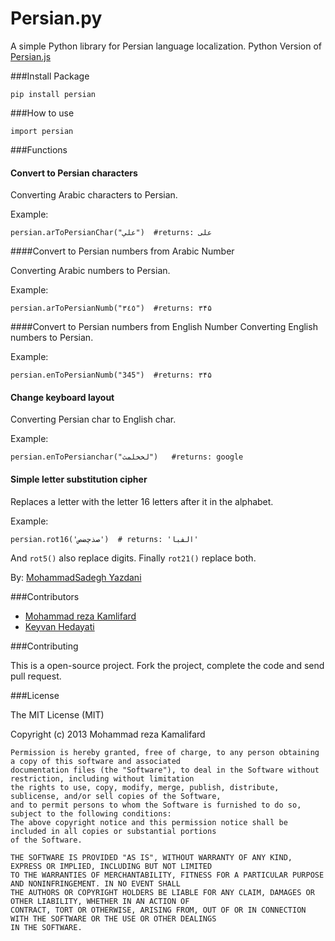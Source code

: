 Persian.py
==========

A simple Python library for Persian language localization.
Python Version of [Persian.js](https://github.com/itmard/persian.js)

###Install Package
```
pip install persian
```
###How to use
```
import persian
```
###Functions

#### Convert to Persian characters
Converting Arabic characters to Persian.

Example:
```
persian.arToPersianChar("علي")  #returns: علی
```

####Convert to Persian numbers from Arabic Number

Converting Arabic numbers to Persian.

Example:

```
persian.arToPersianNumb("٣٤٥")  #returns: ۳۴۵
```


####Convert to Persian numbers from English Number
Converting English numbers to Persian.

Example:

```
persian.enToPersianNumb("345")  #returns: ۳۴۵
```



#### Change keyboard layout
Converting Persian char to English char.

Example:

```
persian.enToPersianchar("لخخلمث")   #returns: google
```

#### Simple letter substitution cipher
Replaces a letter with the letter 16 letters after it in the alphabet.

Example:

```
persian.rot16('صذچضص')  # returns: 'الفبا'

```
And `rot5()` also replace digits.
Finally `rot21()` replace both.

By: [MohammadSadegh Yazdani](http://pypro.blog.ir)

###Contributors

- [Mohammad reza Kamlifard](http://kamalifard.ir/)
- [Keyvan Hedayati](https://github.com/k1-hedayati)

###Contributing

This is a open-source project. Fork the project, complete the code and send pull request.

###License

The MIT License (MIT)

Copyright (c) 2013 Mohammad reza Kamalifard

    
    Permission is hereby granted, free of charge, to any person obtaining a copy of this software and associated 
    documentation files (the "Software"), to deal in the Software without restriction, including without limitation 
    the rights to use, copy, modify, merge, publish, distribute, sublicense, and/or sell copies of the Software, 
    and to permit persons to whom the Software is furnished to do so, subject to the following conditions:
    The above copyright notice and this permission notice shall be included in all copies or substantial portions 
    of the Software.
    
    THE SOFTWARE IS PROVIDED "AS IS", WITHOUT WARRANTY OF ANY KIND, EXPRESS OR IMPLIED, INCLUDING BUT NOT LIMITED 
    TO THE WARRANTIES OF MERCHANTABILITY, FITNESS FOR A PARTICULAR PURPOSE AND NONINFRINGEMENT. IN NO EVENT SHALL 
    THE AUTHORS OR COPYRIGHT HOLDERS BE LIABLE FOR ANY CLAIM, DAMAGES OR OTHER LIABILITY, WHETHER IN AN ACTION OF 
    CONTRACT, TORT OR OTHERWISE, ARISING FROM, OUT OF OR IN CONNECTION WITH THE SOFTWARE OR THE USE OR OTHER DEALINGS 
    IN THE SOFTWARE.
